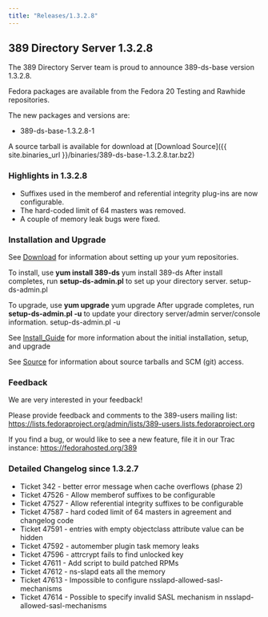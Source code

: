 ```yaml
---
title: "Releases/1.3.2.8"
---
```

389 Directory Server 1.3.2.8
----------------------------

The 389 Directory Server team is proud to announce 389-ds-base version 1.3.2.8.

Fedora packages are available from the Fedora 20 Testing and Rawhide repositories.

The new packages and versions are:

-   389-ds-base-1.3.2.8-1

A source tarball is available for download at [Download Source]({{ site.binaries_url }}/binaries/389-ds-base-1.3.2.8.tar.bz2)

### Highlights in 1.3.2.8

-   Suffixes used in the memberof and referential integrity plug-ins are now configurable.
-   The hard-coded limit of 64 masters was removed.
-   A couple of memory leak bugs were fixed.

### Installation and Upgrade

See [Download](../download.html) for information about setting up your yum repositories.

To install, use **yum install 389-ds** yum install 389-ds After install completes, run **setup-ds-admin.pl** to set up your directory server. setup-ds-admin.pl

To upgrade, use **yum upgrade** yum upgrade After upgrade completes, run **setup-ds-admin.pl -u** to update your directory server/admin server/console information. setup-ds-admin.pl -u

See [Install\_Guide](../legacy/install-guide.html) for more information about the initial installation, setup, and upgrade

See [Source](../development/source.html) for information about source tarballs and SCM (git) access.

### Feedback

We are very interested in your feedback!

Please provide feedback and comments to the 389-users mailing list: <https://lists.fedoraproject.org/admin/lists/389-users.lists.fedoraproject.org>

If you find a bug, or would like to see a new feature, file it in our Trac instance: <https://fedorahosted.org/389>

### Detailed Changelog since 1.3.2.7

-   Ticket 342 - better error message when cache overflows (phase 2)
-   Ticket 47526 - Allow memberof suffixes to be configurable
-   Ticket 47527 - Allow referential integrity suffixes to be configurable
-   Ticket 47587 - hard coded limit of 64 masters in agreement and changelog code
-   Ticket 47591 - entries with empty objectclass attribute value can be hidden
-   Ticket 47592 - automember plugin task memory leaks
-   Ticket 47596 - attrcrypt fails to find unlocked key
-   Ticket 47611 - Add script to build patched RPMs
-   Ticket 47612 - ns-slapd eats all the memory
-   Ticket 47613 - Impossible to configure nsslapd-allowed-sasl-mechanisms
-   Ticket 47614 - Possible to specify invalid SASL mechanism in nsslapd-allowed-sasl-mechanisms

